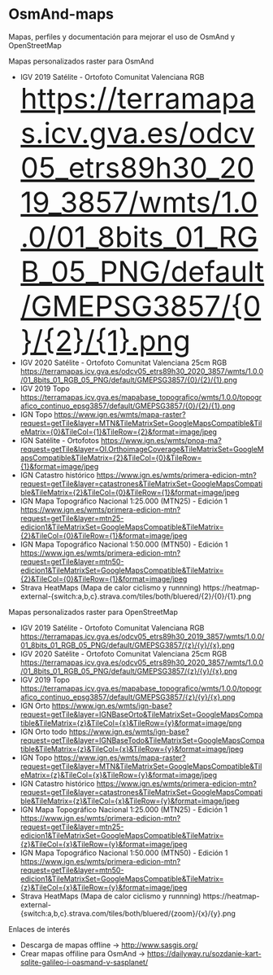 # OsmAnd-maps
Mapas, perfiles y documentación para mejorar el uso de OsmAnd y OpenStreetMap

Mapas personalizados raster para OsmAnd

* IGV 2019 Satélite - Ortofoto Comunitat Valenciana RGB
<span style="font-size:4em;">https://terramapas.icv.gva.es/odcv05_etrs89h30_2019_3857/wmts/1.0.0/01_8bits_01_RGB_05_PNG/default/GMEPSG3857/{0}/{2}/{1}.png</font>
* IGV 2020 Satélite - Ortofoto Comunitat Valenciana 25cm RGB
https://terramapas.icv.gva.es/odcv05_etrs89h30_2020_3857/wmts/1.0.0/01_8bits_01_RGB_05_PNG/default/GMEPSG3857/{0}/{2}/{1}.png
* IGV 2019 Topo
https://terramapas.icv.gva.es/mapabase_topografico/wmts/1.0.0/topografico_continuo_epsg3857/default/GMEPSG3857/{0}/{2}/{1}.png
* IGN Topo
  https://www.ign.es/wmts/mapa-raster?request=getTile&layer=MTN&TileMatrixSet=GoogleMapsCompatible&TileMatrix={0}&TileCol={1}&TileRow={2}&format=image/jpeg
* IGN Satélite - Ortofotos
  https://www.ign.es/wmts/pnoa-ma?request=getTile&layer=OI.OrthoimageCoverage&TileMatrixSet=GoogleMapsCompatible&TileMatrix={2}&TileCol={0}&TileRow={1}&format=image/jpeg
* IGN Catastro histórico
  https://www.ign.es/wmts/primera-edicion-mtn?request=getTile&layer=catastrones&TileMatrixSet=GoogleMapsCompatible&TileMatrix={2}&TileCol={0}&TileRow={1}&format=image/jpeg
* IGN Mapa Topográfico Nacional 1:25.000 (MTN25) - Edición 1
  https://www.ign.es/wmts/primera-edicion-mtn?request=getTile&layer=mtn25-edicion1&TileMatrixSet=GoogleMapsCompatible&TileMatrix={2}&TileCol={0}&TileRow={1}&format=image/jpeg
* IGN Mapa Topográfico Nacional 1:50.000 (MTN50) - Edición 1
  https://www.ign.es/wmts/primera-edicion-mtn?request=getTile&layer=mtn50-edicion1&TileMatrixSet=GoogleMapsCompatible&TileMatrix={2}&TileCol={0}&TileRow={1}&format=image/jpeg
* Strava HeatMaps (Mapa de calor ciclismo y runnning)
  https://heatmap-external-{switch:a,b,c}.strava.com/tiles/both/bluered/{2}/{0}/{1}.png

Mapas personalizados raster para OpenStreetMap

* IGV 2019 Satélite - Ortofoto Comunitat Valenciana RGB
  https://terramapas.icv.gva.es/odcv05_etrs89h30_2019_3857/wmts/1.0.0/01_8bits_01_RGB_05_PNG/default/GMEPSG3857/{z}/{y}/{x}.png
* IGV 2020 Satélite - Ortofoto Comunitat Valenciana 25cm RGB
  https://terramapas.icv.gva.es/odcv05_etrs89h30_2020_3857/wmts/1.0.0/01_8bits_01_RGB_05_PNG/default/GMEPSG3857/{z}/{y}/{x}.png
* IGV 2019 Topo
  https://terramapas.icv.gva.es/mapabase_topografico/wmts/1.0.0/topografico_continuo_epsg3857/default/GMEPSG3857/{z}/{y}/{x}.png
* IGN Orto
  https://www.ign.es/wmts/ign-base?request=getTile&layer=IGNBaseOrto&TileMatrixSet=GoogleMapsCompatible&TileMatrix={z}&TileCol={x}&TileRow={y}&format=image/png
* IGN Orto todo
  https://www.ign.es/wmts/ign-base?request=getTile&layer=IGNBaseTodo&TileMatrixSet=GoogleMapsCompatible&TileMatrix={z}&TileCol={x}&TileRow={y}&format=image/jpeg
* IGN Topo
  https://www.ign.es/wmts/mapa-raster?request=getTile&layer=MTN&TileMatrixSet=GoogleMapsCompatible&TileMatrix={z}&TileCol={x}&TileRow={y}&format=image/jpeg
* IGN Catastro histórico
  https://www.ign.es/wmts/primera-edicion-mtn?request=getTile&layer=catastrones&TileMatrixSet=GoogleMapsCompatible&TileMatrix={z}&TileCol={x}&TileRow={y}&format=image/jpeg
* IGN Mapa Topográfico Nacional 1:25.000 (MTN25) - Edición 1
  https://www.ign.es/wmts/primera-edicion-mtn?request=getTile&layer=mtn25-edicion1&TileMatrixSet=GoogleMapsCompatible&TileMatrix={z}&TileCol={x}&TileRow={y}&format=image/jpeg
* IGN Mapa Topográfico Nacional 1:50.000 (MTN50) - Edición 1
  https://www.ign.es/wmts/primera-edicion-mtn?request=getTile&layer=mtn50-edicion1&TileMatrixSet=GoogleMapsCompatible&TileMatrix={z}&TileCol={x}&TileRow={y}&format=image/jpeg
* Strava HeatMaps (Mapa de calor ciclismo y runnning)
  https://heatmap-external-{switch:a,b,c}.strava.com/tiles/both/bluered/{zoom}/{x}/{y}.png

Enlaces de interés
  * Descarga de mapas offline -> http://www.sasgis.org/
  * Crear mapas offiline para OsmAnd -> https://dailyway.ru/sozdanie-kart-sqlite-galileo-i-oasmand-v-sasplanet/
